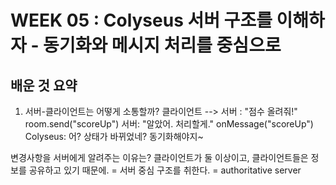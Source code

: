 # WEEK 05 : Colyseus 서버 구조를 이해하자 - 동기화와 메시지 처리를 중심으로

## 배운 것 요약

01. 서버-클라이언트는 어떻게 소통할까?
클라이언트 --> 서버 : "점수 올려줘!" room.send("scoreUp")
서버: "알았어. 처리할게." onMessage("scoreUp")
Colyseus: 어? 상태가 바뀌었네? 동기화해야지~

변경사항을 서버에게 알려주는 이유는?
클라이언트가 둘 이상이고, 클라이언트들은 정보를 공유하고 있기 때문에.
= 서버 중심 구조를 취한다.
= authoritative server


